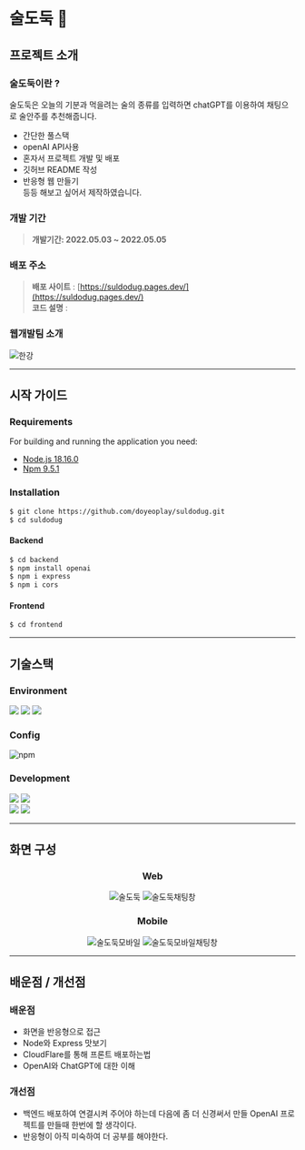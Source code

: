 # 술도둑 🍺

## 프로젝트 소개

### 술도둑이란 ?
술도둑은 오늘의 기분과 먹을려는 술의 종류를 입력하면 chatGPT를 이용하여 채팅으로 술안주를 추천해줍니다.<br>
- 간단한 풀스택
- openAI API사용
- 혼자서 프로젝트 개발 및 배포
- 깃허브 README 작성
- 반응형 웹 만들기<br>
등등 해보고 싶어서 제작하였습니다.

### 개발 기간
> **개발기간: 2022.05.03 ~ 2022.05.05**

### 배포 주소

> **배포 사이트** : [https://suldodug.pages.dev/](https://suldodug.pages.dev/) <br>
> **코드 설명** : 

### 웹개발팀 소개

![한강](https://user-images.githubusercontent.com/127378644/236657269-d8eb0ed3-946e-45db-b86e-44bc1c366dd3.jpg)

---
## 시작 가이드
### Requirements
For building and running the application you need:

- [Node.js 18.16.0](https://nodejs.org/en/blog/release/v18.16.0)
- [Npm 9.5.1](https://www.npmjs.com/package/npm/v/9.5.1)

### Installation
``` bash
$ git clone https://github.com/doyeoplay/suldodug.git
$ cd suldodug
```
#### Backend
``` bash
$ cd backend
$ npm install openai
$ npm i express
$ npm i cors
```

#### Frontend
``` bash
$ cd frontend
```

---
## 기술스택

### Environment
<img src="https://img.shields.io/badge/Visual%20Studio%20Code-007ACC?style=flat-square&logo=Visual%20Studio%20Code&logoColor=white"/></a>
<img src="https://img.shields.io/badge/Git-F05032?style=flat-square&logo=Git&logoColor=white"/></a>
<img src="https://img.shields.io/badge/GitHub-181717?style=flat-square&logo=GitHub&logoColor=white"/></a>

### Config
![npm](https://img.shields.io/badge/npm-CB3837?style=flat-square&logo=npm&logoColor=white)

### Development
<img src="https://img.shields.io/badge/JavaScript-F7DF1E?style=flat-square&logo=JavaScript&logoColor=white"/></a>
<img src="https://img.shields.io/badge/fontawesome-528DD7?style=flat-square&logo=fontawesome&logoColor=white"/></a>
<br>
<img src="https://img.shields.io/badge/nodedotjs-339933?style=flat-square&logo=nodedotjs&logoColor=white"/></a>
<img src="https://img.shields.io/badge/express-000000?style=flat-square&logo=express&logoColor=white"/></a>

---
## 화면 구성
<div align="center">

### Web
![술도둑](https://user-images.githubusercontent.com/127378644/236600337-6e518bd8-615f-4aea-9c6a-c3f53a12668d.jpg)
![술도둑채팅창](https://user-images.githubusercontent.com/127378644/236600456-6adac693-fe16-4c4b-b14b-c55eaaf801f5.jpg)

### Mobile
![술도둑모바일](https://user-images.githubusercontent.com/127378644/236600345-aa84c802-e606-435c-8b22-2d54dd99e544.jpg)
![술도둑모바일채팅창](https://user-images.githubusercontent.com/127378644/236600484-92cc47a0-2256-40b0-8fc6-d54bebce16bc.jpg)
</div>

---
## 배운점 / 개선점

### 배운점
- 화면을 반응형으로 접근
- Node와 Express 맛보기
- CloudFlare를 통해 프론트 배포하는법
- OpenAI와 ChatGPT에 대한 이해

### 개선점
- 백엔드 배포하여 연결시켜 주어야 하는데 다음에 좀 더 신경써서 만들 OpenAI 프로젝트를 만들때 한번에 할 생각이다.
- 반응형이 아직 미숙하여 더 공부를 해야한다.
